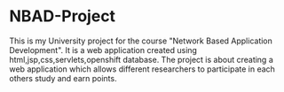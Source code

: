 # NBAD-Project
This is my University project for the course "Network Based Application Development". 
It is a web application created using html,jsp,css,servlets,openshift database.
The project is about creating a web application which allows different researchers to participate in each others study and earn points.
